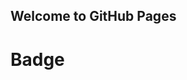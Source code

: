 ## Welcome to GitHub Pages

<!DOCTYPE html>
<html lang="en">
<head>
    <meta charset="UTF-8">
    <title>Strava Struff</title>
    <h1>Badge</h1>
    <style>
        .strava-badge- { display: inline-block; height: 480px; }
        .strava-badge- img { visibility: hidden; height: 480px; }
        .strava-badge-:hover { background-position: 0 -63px; }
        .strava-badge-follow { height: 480px; width: 480px; background: url(//badges.strava.com/echelon-sprite-480.png) no-repeat 0 0; }
    </style>
    <a href="https://strava.com/athletes/91865061" class="strava-badge- strava-badge-follow" target="_blank"><img src="//badges.strava.com/echelon-sprite-480.png" alt="Strava" /></a>
</head>
<body>

</body>
</html>